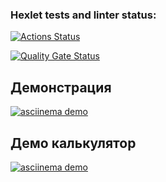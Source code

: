 ### Hexlet tests and linter status:
[![Actions Status](https://github.com/NataliPele/qa-auto-engineer-javascript-project-44/actions/workflows/hexlet-check.yml/badge.svg)](https://github.com/NataliPele/qa-auto-engineer-javascript-project-44/actions)

[![Quality Gate Status](https://sonarcloud.io/api/project_badges/measure?project=NataliPele_qa-auto-engineer-javascript-project-44&metric=alert_status)](https://sonarcloud.io/summary/new_code?id=NataliPele_qa-auto-engineer-javascript-project-44)

## Демонстрация
[![asciinema demo](https://asciinema.org/a/YourRecordingID.svg)](https://asciinema.org/a/4KmhLmCuUY5HG7gm5gTUK7Rlw)

## Демо калькулятор
[![asciinema demo](https://asciinema.org/a/YourRecordingID.svg)]( https://asciinema.org/a/eHP9iwFJZFasvrfN3X2hvPmpF)